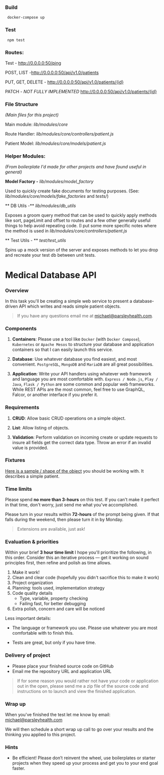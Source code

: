 
### Build

```
 docker-compose up

```

### Test

```
 npm test

```

### Routes:

Test - http://0.0.0.0:50/ping

POST, LIST -http://0.0.0.0:50/api/v1.0/patients

PUT, GET, DELETE - http://0.0.0.0:50/api/v1.0/patients/{id}

PATCH - _NOT FULLY IMPLEMENTED_
http://0.0.0.0:50/api/v1.0/patients/{id}

### File Structure
_(Main files for this project)_

Main module: _lib/modules/core_

Route Handler: _lib/modules/core/controllers/patient.js_

Patient Model: _lib/modules/core/models/patient.js_


### Helper Modules:
_(From boilerplate I'd made for other projects and have found useful in general)_

**Model Factory -** <i>lib/modules/model_factory</i>

Used to quickly create fake documents for testing purposes.
(See: <i>lib/modules/core/models/fake_factories</i> and <i>tests/</i>)

** DB Utils -** <i>lib/modules/db_utils</i>

Exposes a groom query method that can be used to quickly apply methods like sort, pageLimit and offset to routes and a few other generally useful things to help avoid repeating code. (I put some more specific notes where the method is used in _lib/modules/core/controllers/patient.js_

** Test Utils - ** 
<i>test/test_utils</i>

Spins up a mock version of the server and exposes methods to let you drop and recreate your test db between unit tests.

Medical Database API
====================

### Overview

In this task you'll be creating a simple web service to present a database-driven API which writes and reads simple patient objects.

> If you have any questions email me at michael@parsleyhealth.com.

### Components

1.  **Containers**: Please use a tool like `Docker` (with `Docker Compose`), `Kubernetes` or `Apache Mesos` to structure your database and application containers so that I can easily launch this service. 

2.  **Database**: Use whatever database you find easiest, and most convenient. `PostgreSQL`, `MongoDB` and `MariaDB` are all great possibilities.

3.  **Application**: Write your API handlers using whatever web framework and language you are most comfortable with. `Express / Node.js`, `Play / Java`, `Flask / Python` are some common and popular web frameworks. While REST APIs are the most common, feel free to use GraphQL, Falcor, or another interface if you prefer it.

### Requirements

1.  **CRUD**: Allow basic CRUD operations on a simple object. 

2.  **List**: Allow listing of objects.

3.  **Validation**: Perform validation on incoming create or update requests to insure all fields get the correct data type. Throw an error if an invalid value is provided.

### Fixtures

[Here is a sample / shape of the object](fixtures.md) you should be working with. It describes a simple patient.

### Time limits

Please spend **no more than 3-hours** on this test. If you can't make it perfect in that time, don't worry, just send me what you've accomplished.

Please turn in your results within **72-hours** of the prompt being given. If that falls during the weekend, then please turn it in by Monday.

> Extensions are available, just ask!

### Evaluation & priorities

Within your brief **3 hour time limit** I hope you'll prioritize the following, in this order. Consider this an iterative process — get it working on sound principles first, then refine and polish as time allows.

1.  Make it work!
2.  Clean and clear code (hopefully you didn't sacrifice this to make it work)
3.  Project organization
4.  Planning: tools used, implementation strategy
5.  Code quality details
    -   Type, variable, property checking
    -   Failing fast, for better debugging
6.  Extra polish, concern and care will be noticed

Less important details:

*   The language or framework you use. Please use whatever you are most comfortable with to finish this.

*   Tests are great, but only if you have time.

### Delivery of project

*   Please place your finished source code on GitHub
*   Email me the repository URL and application URL

> If for some reason you would rather not have your code or application out in the open, please send me a zip file of the source code and instructions on to launch and view the finished application.

### Wrap up

When you've finished the test let me know by email: michael@parsleyhealth.com

We will then schedule a short wrap up call to go over your results and the thinking you applied to this project.

### Hints

*   Be efficient! Please don’t reinvent the wheel, use boilerplates or starter projects when they speed up your process and get you to your end goal faster.
